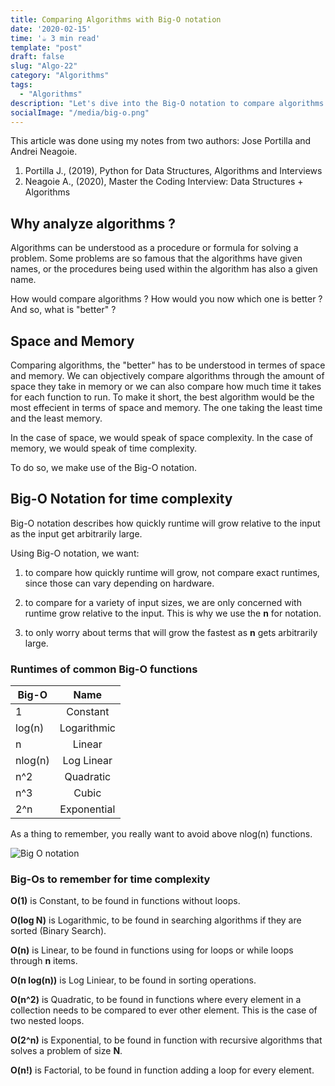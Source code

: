 ```yaml
---
title: Comparing Algorithms with Big-O notation
date: '2020-02-15'
time: '☕️ 3 min read'
template: "post"
draft: false
slug: "Algo-22"
category: "Algorithms"
tags:
  - "Algorithms"
description: "Let's dive into the Big-O notation to compare algorithms efficiency with Jose Portilla and Andrei Neagoie."
socialImage: "/media/big-o.png"
---
```


This article was done using my notes from two authors: Jose Portilla and Andrei Neagoie.

1. Portilla J., (2019), Python for Data Structures, Algorithms and Interviews
2. Neagoie  A., (2020), Master the Coding Interview: Data Structures + Algorithms

## Why analyze algorithms ?

Algorithms can be understood as a procedure or formula for solving a problem. Some problems are so famous that the algorithms have given names, or the procedures being used within the algorithm has also a given name.

How would compare algorithms ? How would you now which one is better ? And so, what is "better" ?

## Space and Memory

Comparing algorithms, the "better" has to be understood in termes of space and memory. We can objectively compare algorithms through the amount of space they take in memory or we can also compare how much time it takes for each function to run. To make it short, the best algorithm would be the most effecient in terms of space and memory. The one taking the least time and the least memory.

In the case of space, we would speak of space complexity. In the case of memory, we would speak of time complexity.

To do so, we make use of the Big-O notation.

## Big-O Notation for time complexity

Big-O notation describes how quickly runtime will grow relative to the input as the input get arbitrarily large. 

Using Big-O notation, we want:

1. to compare how quickly runtime will grow, not compare exact runtimes, since those can vary depending on hardware.

2. to compare for a variety of input sizes, we are only concerned with runtime grow relative to the input. This is why we use the **n** for notation.

3. to only worry about terms that will grow the fastest as **n** gets arbitrarily large.

### Runtimes of common Big-O functions

| Big-O         | Name          |
| ------------- |:-------------:|
| 1             | Constant      |
| log(n)        | Logarithmic   |
| n             | Linear        |
| nlog(n)       | Log Linear    |
| n^2           | Quadratic     |
| n^3           | Cubic         |
| 2^n           | Exponential   |

As a thing to remember, you really want to avoid above nlog(n) functions.

![Big O notation](/media/big-o.png)



### Big-Os to remember for time complexity

**O(1)** is Constant, to be found in functions without loops.

**O(log N)** is Logarithmic, to be found in searching algorithms if they are sorted (Binary Search).

**O(n)** is Linear, to be found in functions using for loops or while loops through **n** items.

**O(n log(n))** is Log Liniear, to be found in sorting operations.

**O(n^2)** is Quadratic, to be found in functions where every element in a collection needs to be compared to ever other element. This is the case of two nested loops.

**O(2^n)** is Exponential, to be found in function with recursive algorithms that solves a problem of size **N**.

**O(n!)** is Factorial, to be found in function adding a loop for every element. 

